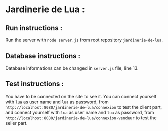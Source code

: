 # Jardinerie de Lua :

## Run instructions :
Run the server with `node server.js` from root repository `jardinerie-de-lua`.
## Database instructions : 
Database informations can be changed in `server.js` file, line 13.
## Test instructions :
You have to be connected on the site to see it. You can connect yourself with `lua` as user name and `lua` as password, from `http://localhost:8080/jardinerie-de-lua/connexion` to test the client part, and connect yourself with `lua` as user name and `lua` as password, from `http://localhost:8080/jardinerie-de-lua/connexion-vendeur` to test the seller part.
